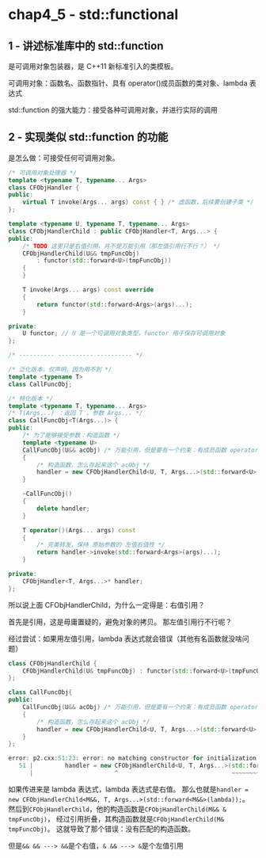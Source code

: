 # chap4_5 - std::functional

## 1 - 讲述标准库中的 std::function

是可调用对象包装器，是 C++11 新标准引入的类模板。

可调用对象：函数名、函数指针、具有 operator()成员函数的类对象、lambda 表达式

std::function 的强大能力：接受各种可调用对象，并进行实际的调用

## 2 - 实现类似 std::function 的功能

是怎么做：可接受任何可调用对象。

```cxx
/* 可调用对象处理器 */
template <typename T, typename... Args>
class CFObjHandler {
public:
    virtual T invoke(Args... args) const { } /* 虚函数，后续要创建子类 */
};

template <typename U, typename T, typename... Args>
class CFObjHandlerChild : public CFObjHandler<T, Args...> {
public:
    /* TODO 这里只是右值引用，并不是万能引用（那左值引用行不行？） */
    CFObjHandlerChild(U&& tmpFuncObj)
        : functor(std::forward<U>(tmpFuncObj))
    {
    }

    T invoke(Args... args) const override
    {
        return functor(std::forward<Args>(args)...);
    }

private:
    U functor; // U 是一个可调用对象类型，functor 用于保存可调用对象
};

/* ---------- ---------- ---------- */

/* 泛化版本，仅声明，因为用不到 */
template <typename T>
class CallFuncObj;

/* 特化版本 */
template <typename T, typename... Args>
/* T(Args...) ：返回 T ，参数 Args... */
class CallFuncObj<T(Args...)> {
public:
    /* 为了能够接受参数：构造函数 */
    template <typename U>
    CallFuncObj(U&& acObj) /* 万能引用，但是要有一个约束：有成员函数 operator() */
    {
        /* 构造函数，怎么存起来这个 acObj */
        handler = new CFObjHandlerChild<U, T, Args...>(std::forward<U>(acObj));
    }

    ~CallFuncObj()
    {
        delete handler;
    }

    T operator()(Args... args) const
    {
        /* 完美转发，保持 原始参数的 左值右值性 */
        return handler->invoke(std::forward<Args>(args)...);
    }

private:
    CFObjHandler<T, Args...>* handler;
};
```

所以说上面 CFObjHandlerChild，为什么一定得是：右值引用？

首先是引用，这是毋庸置疑的，避免对象的拷贝。
那左值引用行不行呢？

经过尝试：如果用左值引用，lambda 表达式就会错误（其他有名函数就没啥问题）

```cxx
class CFObjHandlerChild {
    CFObjHandlerChild(U& tmpFuncObj) : functor(std::forward<U>(tmpFuncObj)) { }
};

class CallFuncObj{
public:
    CallFuncObj(U&& acObj) /* 万能引用，但是要有一个约束：有成员函数 operator() */
    {
        /* 构造函数，怎么存起来这个 acObj */
        handler = new CFObjHandlerChild<U, T, Args...>(std::forward<U>(acObj));
    }
};

error: p2.cxx:51:23: error: no matching constructor for initialization of 'CFObjHandlerChild<(lambda at p2.cxx:82:18), void, int>'
   51 |         handler = new CFObjHandlerChild<U, T, Args...>(std::forward<U>(acObj));
      |                       ^                                ~~~~~~~~~~~~~~~~~~~~~~
```

如果传进来是 lambda 表达式，lambda 表达式是右值。
那么也就是`handler = new CFObjHandlerChild<M&&, T, Args...>(std::forward<M&&>(lambda));`。
然后到`CFObjHandlerChild`，他的构造函数是`CFObjHandlerChild(M&& & tmpFuncObj)`，
经过引用折叠，其构造函数就是`CFObjHandlerChild(M& tmpFuncObj)`。
这就导致了那个错误：没有匹配的构造函数。

但是`&& && ---> &&`是个右值，`& && ---> &`是个左值引用
